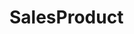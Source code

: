 # SalesProduct   

<script src="https://unpkg.com/@stoplight/elements/web-components.min.js"></script>
<link rel="stylesheet" href="https://unpkg.com/@stoplight/elements/styles.min.css">

<elements-api
  apiDescriptionUrl="SalesProduct.yaml"
  layout="sidebar"
  router="hash"
  hideTryIt="false"
  hideSchemas="false"
  hideInternal="false"
/>